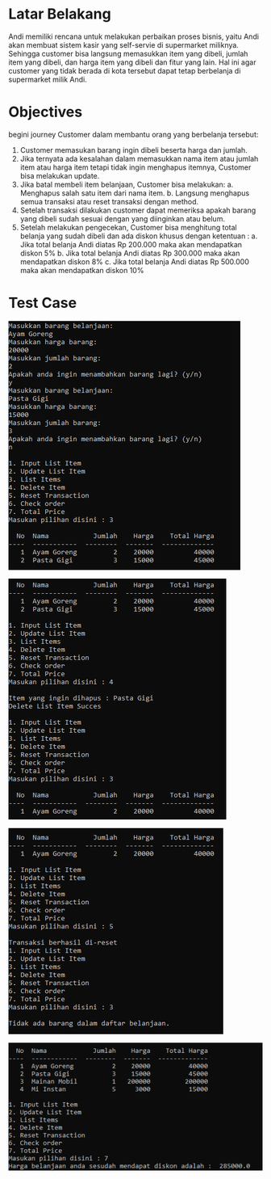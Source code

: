# Latar Belakang
Andi memiliki rencana untuk melakukan perbaikan proses bisnis, yaitu Andi akan membuat sistem kasir yang self-servie di supermarket miliknya. Sehingga customer bisa langsung memasukkan item yang dibeli, jumlah item yang dibeli, dan harga item yang dibeli dan fitur yang lain. Hal ini agar customer yang tidak berada di kota tersebut dapat tetap berbelanja di supermarket milik Andi.


# Objectives
begini journey Customer dalam membantu orang yang berbelanja tersebut:
1.	Customer memasukan barang ingin dibeli beserta harga dan jumlah.
2.	Jika ternyata ada kesalahan dalam memasukkan nama item atau jumlah item atau harga item tetapi tidak ingin menghapus itemnya, Customer bisa melakukan update.
3.	Jika batal membeli item belanjaan, Customer bisa melakukan:
  a.  Menghapus salah satu item dari nama item.
  b.  Langsung menghapus semua transaksi atau reset transaksi dengan method.
4.  Setelah transaksi dilakukan customer dapat memeriksa apakah barang yang dibeli sudah sesuai dengan yang diinginkan atau belum. 
5.  Setelah melakukan pengecekan, Customer bisa menghitung total belanja yang sudah dibeli dan ada diskon khusus dengan ketentuan :
a.	Jika total belanja Andi diatas Rp 200.000 maka akan mendapatkan diskon 5%
b.	Jika total belanja Andi diatas Rp 300.000 maka akan mendapatkan diskon 8%
c.	Jika total belanja Andi diatas Rp 500.000 maka akan mendapatkan diskon 10%

# Test Case

![Testcase1](testcase/testcase1.PNG)

![Testcase1](testcase/testcase2.PNG)

![Testcase1](testcase/testcase3.PNG)

![Testcase1](testcase/testcase4.PNG)